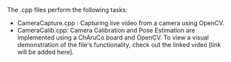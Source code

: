 
The .cpp files perform the following tasks:
- CameraCapture.cpp : Capturing live video from a camera using OpenCV.
- CameraCalib.cpp: Camera Calibration and Pose Estimation are implemented using a ChAruCo board and OpenCV.
  To view a visual demonstration of the file's functionality, check out the linked video [link will be added here].
